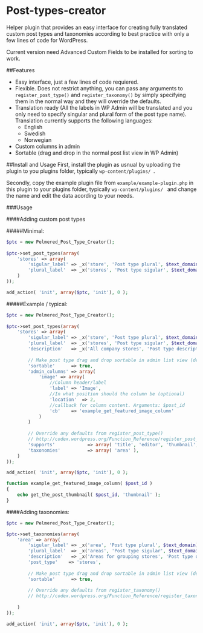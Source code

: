 # Post-types-creator
Helper plugin that provides an easy interface for creating fully translated custom post types and taxonomies according to best practice with only a few lines of code for WordPress.

Current version need Advanced Custom Fields to be installed for sorting to work.

##Features
- Easy interface, just a few lines of code requiered.
- Flexible. Does not restrict anything, you can pass any arguments to ` register_post_type() ` and ` register_taxonomy() ` by simply specifying them in the normal way and they will override the defaults. 
- Translation ready (All the labels in WP Admin will be translated and you only need to specify singular and plural form of the post type name). Translation currently supports the following languages:
  - English
  - Swedish
  - Norwegian
- Custom columns in admin
- Sortable (drag and drop in the normal post list view in WP Admin)


##Install and Usage
First, install the plugin as usnual by uploading the plugin to you plugins folder, typically ` wp-content/plugins/  `.

Secondly, copy the example plugin file from ` example/example-plugin.php ` in this plugin to your plugins folder, typically ` wp-content/plugins/  ` and change the name and edit the data acording to your needs.

###Usage

####Adding custom post types

#####Minimal:
```php
$ptc = new Pelmered_Post_Type_Creator();
        
$ptc->set_post_types(array(
    'stores' => array(
        'sigular_label' => _x('store', 'Post type plural', $text_domain),
        'plural_label'  => _x('stores', 'Post type sigular', $text_domain)
    )
));

add_action( 'init', array($ptc, 'init'), 0 );
```
#####Example / typical:
```php
$ptc = new Pelmered_Post_Type_Creator();
        
$ptc->set_post_types(array(
    'stores' => array(
        'sigular_label' => _x('store', 'Post type plural', $text_domain),
        'plural_label'  => _x('stores', 'Post type sigular', $text_domain),
        'description'   => _x('All company stores', 'Post type description', $text_domain),
        
        // Make post type drag and drop sortable in admin list view (default: false)
        'sortable'      => true,
        'admin_columns' => array(
            'image' => array(
                //Column header/label
                'label' => 'Image',
                //In what position should the column be (optional)
                'location'  => 2,
                //callback for column content. Arguments: $post_id
                'cb'    => 'example_get_featured_image_column' 
            )
        )
        
        // Override any defaults from register_post_type()
        // http://codex.wordpress.org/Function_Reference/register_post_type
        'supports'            => array( 'title', 'editor', 'thumbnail',),
        'taxonomies'          => array( 'area' ),
    )
));

add_action( 'init', array($ptc, 'init'), 0 );

function example_get_featured_image_column( $post_id )
{
    echo get_the_post_thumbnail( $post_id, 'thumbnail' );
}
```
####Adding taxonomies:
```php
$ptc = new Pelmered_Post_Type_Creator();

$ptc->set_taxonomies(array(
    'area' => array(
        'sigular_label' => _x('area', 'Post type plural', $text_domain),
        'plural_label'  => _x('areas', 'Post type sigular', $text_domain),
        'description'   => _x('Areas for grouping stores', 'Post type description', $text_domain),
        'post_type'    => 'stores',
        
        // Make post type drag and drop sortable in admin list view (default: false). Affects all get_terms()-queries
        'sortable'      => true,
        
        // Override any defaults from register_taxonomy()
        // http://codex.wordpress.org/Function_Reference/register_taxonomy
        
    )
));

add_action( 'init', array($ptc, 'init'), 0 );
```
